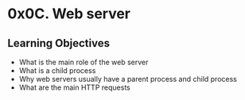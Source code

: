# 0x0C. Web server

## Learning Objectives
- What is the main role of the web server
- What is a child process
- Why web servers usually have a parent process and child process
- What are the main HTTP requests
